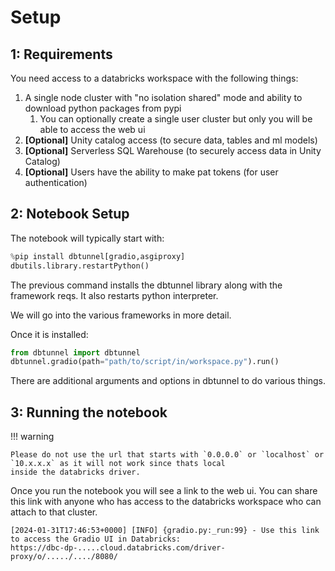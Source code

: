 # Setup

## 1: Requirements

You need access to a databricks workspace with the following things:

1. A single node cluster with "no isolation shared" mode and ability to download python packages from pypi
    1. You can optionally create a single user cluster but only you will be able to access the web ui
3. **[Optional]** Unity catalog access (to secure data, tables and ml models)
4. **[Optional]** Serverless SQL Warehouse (to securely access data in Unity Catalog)
5. **[Optional]** Users have the ability to make pat tokens (for user authentication)


## 2: Notebook Setup

The notebook will typically start with:

```python
%pip install dbtunnel[gradio,asgiproxy]
dbutils.library.restartPython()
```

The previous command installs the dbtunnel library along with the framework reqs. It also restarts python interpreter.

We will go into the various frameworks in more detail.

Once it is installed:

```python
from dbtunnel import dbtunnel
dbtunnel.gradio(path="path/to/script/in/workspace.py").run()
```

There are additional arguments and options in dbtunnel to do various things.

## 3: Running the notebook

!!! warning

    Please do not use the url that starts with `0.0.0.0` or `localhost` or `10.x.x.x` as it will not work since thats local 
    inside the databricks driver. 


Once you run the notebook you will see a link to the web ui. 
You can share this link with anyone who has access to the databricks workspace who can attach to that cluster.

```
[2024-01-31T17:46:53+0000] [INFO] {gradio.py:_run:99} - Use this link to access the Gradio UI in Databricks: 
https://dbc-dp-.....cloud.databricks.com/driver-proxy/o/...../..../8080/
```